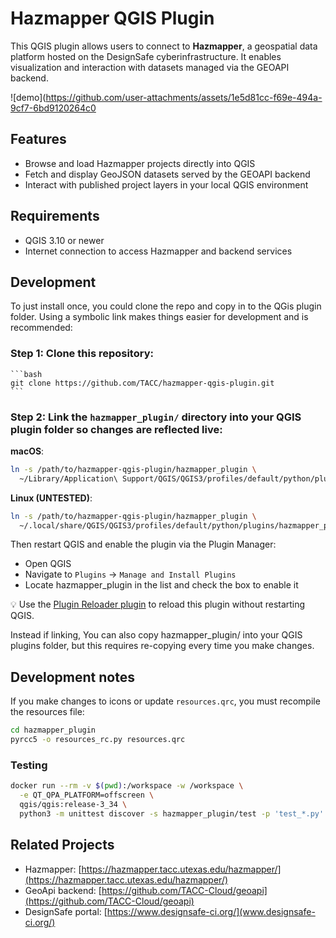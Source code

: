 # Hazmapper QGIS Plugin

This QGIS plugin allows users to connect to **Hazmapper**, a geospatial data platform hosted on the DesignSafe cyberinfrastructure. It enables visualization and interaction with datasets managed via the GEOAPI backend.

![demo](https://github.com/user-attachments/assets/1e5d81cc-f69e-494a-9cf7-6bd9120264c0

## Features

- Browse and load Hazmapper projects directly into QGIS
- Fetch and display GeoJSON datasets served by the GEOAPI backend
- Interact with published project layers in your local QGIS environment

## Requirements

- QGIS 3.10 or newer
- Internet connection to access Hazmapper and backend services

## Development

To just install once, you could clone the repo and copy in to the QGis plugin folder. Using a symbolic link makes things easier
for development and is recommended:


### Step 1: Clone this repository:
    ```bash
    git clone https://github.com/TACC/hazmapper-qgis-plugin.git
    ```

### Step 2: Link the `hazmapper_plugin/` directory into your QGIS plugin folder so changes are reflected live:

**macOS**:
```bash
ln -s /path/to/hazmapper-qgis-plugin/hazmapper_plugin \
  ~/Library/Application\ Support/QGIS/QGIS3/profiles/default/python/plugins/hazmapper_plugin
```

**Linux (UNTESTED)**:
```bash
ln -s /path/to/hazmapper-qgis-plugin/hazmapper_plugin \
  ~/.local/share/QGIS/QGIS3/profiles/default/python/plugins/hazmapper_plugin
```

Then restart QGIS and enable the plugin via the Plugin Manager:

* Open QGIS
* Navigate to `Plugins` → `Manage and Install Plugins`
* Locate hazmapper_plugin in the list and check the box to enable it

💡 Use the [Plugin Reloader plugin](https://plugins.qgis.org/plugins/plugin_reloader/) to reload this plugin without restarting QGIS.

Instead if linking, You can also copy hazmapper_plugin/ into your QGIS plugins folder, but this requires re-copying every time you make changes.

## Development notes

If you make changes to icons or update `resources.qrc`, you must recompile the resources file:

```bash
cd hazmapper_plugin
pyrcc5 -o resources_rc.py resources.qrc
```
### Testing

```bash
docker run --rm -v $(pwd):/workspace -w /workspace \
  -e QT_QPA_PLATFORM=offscreen \
  qgis/qgis:release-3_34 \
  python3 -m unittest discover -s hazmapper_plugin/test -p 'test_*.py' -v
```

## Related Projects

- Hazmapper: [https://hazmapper.tacc.utexas.edu/hazmapper/](https://hazmapper.tacc.utexas.edu/hazmapper/)
- GeoApi backend: [https://github.com/TACC-Cloud/geoapi](https://github.com/TACC-Cloud/geoapi)
- DesignSafe portal: [https://www.designsafe-ci.org/](www.designsafe-ci.org/)

